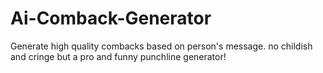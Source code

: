 # Ai-Comback-Generator
Generate high quality combacks based on person's message. no childish and cringe but a pro and funny punchline generator!
